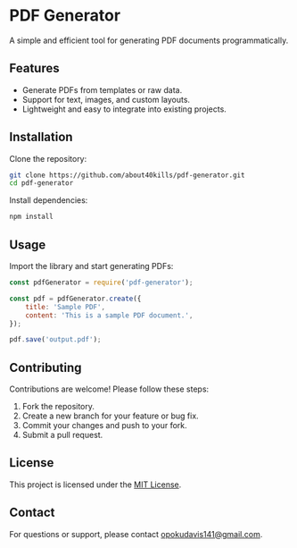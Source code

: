 # PDF Generator

A simple and efficient tool for generating PDF documents programmatically.

## Features

- Generate PDFs from templates or raw data.
- Support for text, images, and custom layouts.
- Lightweight and easy to integrate into existing projects.

## Installation

Clone the repository:

```bash
git clone https://github.com/about40kills/pdf-generator.git
cd pdf-generator
```

Install dependencies:

```bash
npm install
```

## Usage

Import the library and start generating PDFs:

```javascript
const pdfGenerator = require('pdf-generator');

const pdf = pdfGenerator.create({
    title: 'Sample PDF',
    content: 'This is a sample PDF document.',
});

pdf.save('output.pdf');
```

## Contributing

Contributions are welcome! Please follow these steps:

1. Fork the repository.
2. Create a new branch for your feature or bug fix.
3. Commit your changes and push to your fork.
4. Submit a pull request.

## License

This project is licensed under the [MIT License](LICENSE).

## Contact

For questions or support, please contact [opokudavis141@gmail.com](mailto:opokudavis141@gmail.com).